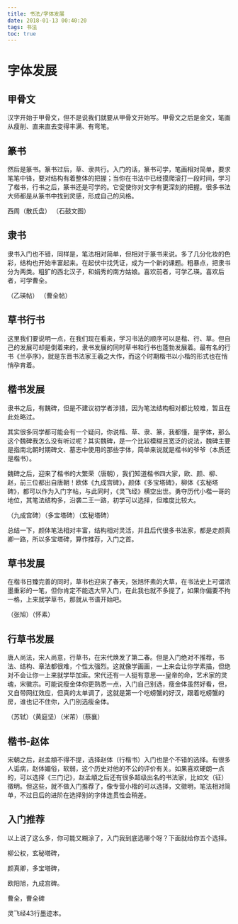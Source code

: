 ```yaml
---
title: 书法/字体发展
date: 2018-01-13 00:40:20
tags: 书法
toc: true
---
```


# 字体发展

## 甲骨文

汉字开始于甲骨文，但不是说我们就要从甲骨文开始写。甲骨文之后是金文，笔画从瘦削、直来直去变得丰满、有弯笔。

<!-- more -->

## 篆书

然后是篆书。篆书过后，草、隶共行。入门的话，篆书可学，笔画相对简单，要求笔笔中锋，要对结构有着整体的把握；当你在书法中已经摸爬滚打一段时间，学习了楷书，行书之后，篆书还是可学的。它促使你对文字有更深刻的把握。很多书法大师都是从篆书中找到灵感，形成自己的风格。

西周（散氏盘） （石鼓文图）

## 隶书

隶书入门也不错，同样是，笔法相对简单，但相对于篆书来说。多了几分化妆的色彩，结构也开始丰富起来。在起伏中找凭证，成为一个新的课题。粗暴点，把隶书分为两类。粗犷的西北汉子，和娟秀的南方姑娘。喜欢前者，可学乙瑛。喜欢后者，可学曹全。

（乙瑛帖） （曹全帖）

## 草书行书

这里我们要说明一点，在我们现在看来，学习书法的顺序可以是楷、行、草。但自己的发展可却是倒着来的，隶书发展的同时草书和行书也蓬勃发展着。最有名的行书《兰亭序》，就是东晋书法家王羲之大作，而这个时期楷书以小楷的形式也在悄悄孕育着。

## 楷书发展

隶书之后，有魏碑，但是不建议初学者涉猎，因为笔法结构相对都比较难，暂且在此处略过。

其实很多同学都可能会有一个疑问，你说楷、草、隶、篆，我都懂，是字体，那么这个魏碑我怎么没有听过呢？其实魏碑，是一个比较模糊且宽泛的说法，魏碑主要是指南北朝时期碑文、墓志中使用的那些字体，简单来说就是楷书的爷爷（本质还是楷书）。

魏碑之后，迎来了楷书的大繁荣（唐朝），我们知道楷书四大家，欧、颜、柳、赵，前三位都出自唐朝！欧体《九成宫碑》，颜体《多宝塔碑》，柳体《玄秘塔碑》，都可以作为入门字帖，与此同时，《灵飞经》横空出世。勇夺历代小楷一哥的地位，其笔法结构多，沿袭二王一路，初学可以选择，但难度比较大。

（九成宫碑）（多宝塔碑）（玄秘塔碑）

总结一下，颜体笔法相对丰富，结构相对灵活，并且后代很多书法家，都是走颜真卿一路，所以多宝塔碑，算作推荐，入门之首。

## 草书发展

在楷书日臻完善的同时，草书也迎来了春天，张旭怀素的大草，在书法史上可谓浓墨重彩的一笔，但你肯定不能选大早入门，在此我也就不多提了，如果你偏要不拘一格，上来就学草书，那就从书谱开始吧。

（张旭）（怀素）

## 行草书发展

唐人尚法，宋人尚意，行草书，在宋代焕发了第二春。但是入门绝对不推荐，书法、结构、章法都很难，个性太强烈。这就像学画画，一上来会让你学素描，但绝对不会让你一上来就学毕加索。宋代还有一人挺有意思—-皇帝的命，艺术家的灵魂，宋徽宗。可能说瘦金体你更熟悉一点，入门自己别选，瘦金体虽然好看，但，又自带网红效应，但真的太单调了，这就是第一个吃螃蟹的好汉，跟着吃螃蟹的房，谁也记不住你，入门别选瘦金体。

（苏轼）（黄庭坚）（米芾）（蔡襄）

## 楷书-赵体

宋朝之后，赵孟頫不得不提，选择赵体（行楷书）入门也是个不错的选择。有很多人诟病，赵体媚俗，软弱，这个历史对他的不公的评价有关。如果喜欢硬朗一点的，可以选择《三门记》，赵孟頫之后还有很多超级出名的书法家，比如文（征）徵明。但这些，就不做入门推荐了，像专营小楷的可以选择，文徵明，笔法相对简单，不过日后的进阶在选择别的字体连贯性会稍差。

## 入门推荐

以上说了这么多，你可能又糊涂了，入门我到底选哪个呀？下面就给你五个选择。

柳公权，玄秘塔碑，

颜真卿，多宝塔碑，

欧阳旭，九成宫碑。

曹全，曹全碑

灵飞经43行墨迹本。

<!-- more -->
